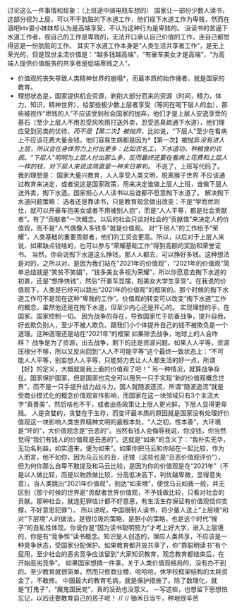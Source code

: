 讨论这么一件事情和现象：（上班途中骑电瓶车想的）
国家让一部份少数人读书，这部分视为上层，可以不干肮脏的下水道工作，他们视下水道工作为卑贱，然而在酒吧ktv耍小妹妹却认为是高端享受，不认为这种行为是卑贱的。
没读书的苦逼下水道工作者，视自己的工作是卑贱的，无法开口承认自己价值的工作，连自己都觉得这是一份肮脏的工作。
其实下水道工作本身是“人类生活共享者工作”，是无上荣光的，但是现世主流价值是：“越多钱越高端”，“有豪车美女才是高端”，“为高端人提供价值服务的共享者是低端卑贱之人”。
* 价值观的丧失导致人类精神世界的崩塌*，而最本质的始作俑者，就是国家的教育。
* 理想状态是，国家提供机会资源，剥削大部分而来的资源（时间，精力，体力，知识，精神世界），给那些极少数上层者享受（等同在喝下层人的血），那些被视作“卑贱的人”不应该受到社会国家的抛弃，他们才是上层人安逸享受的基石（至少上层人不用忍受风吹雨打送外卖，忍受恶臭疏通下水道），他们理应受到另类的优待，*而不是【第二次】被抛弃*，比如说，“下层人”至少在看病上不应该花费大量金钱，他们容易生病都是因为*【第一次】被抛弃*没有进入上层，所以会在身体劳力上付出更多：比如农名工，下水道功，种粮食的农民。“下层人”明明为上层人付出那么多，反而最终还要在看病上花费和上层人一样的钱，对下层人来说这简直是一种末日审判。*
不说了，上班写代码了。
我的理想是：
  国家大量兴教育，人人享受人类文明，脱离猴子世界
  不应该通过教育来决定，或者说这是国家政策，用来决定谁做上层人上班，谁做下层人送外卖，掏下水道。国家担心人人读书以后谁都不愿意掏下水道了。
  解决掏下水道问题策略：
  选者还是靠读书，只是教育观念做出改变：不是“学而优则仕，就可以开豪车抱美女或者不用被别人抱”，而是“人人平等，都是社会贡献者”。有了“贡献者”一次概念。以后的社会只谈对社会的“贡献值”来决定人的价值观，而不是“人气偶像人多钱多”就是价值观。
  对“下层人”的工作给予“荣耀”，人类基础的重要贡献者，他们的工资会更高。所以，以后对于上层人来说，如果缺点钱啥的，也可以参与“荣耀基础工作”得到高额的奖励和荣誉证书。
  当然，你会说掏下水道这么挣钱，那人人都去，可以挣好多钱。这种想法是对的，之所以对，是因为我们站在“2021年的价值观”，“2021年的价值观”简单总结就是“笑贫不笑娼”，“钱多美女多视为荣耀”，所以你愿意去掏下水道的初衷，还是“想挣快钱”，然后“开豪车显摆，抱美女大学生享受”。在我说的价值观下，人类是已经可以跳出“2021年的价值观”的框架的。那个时候的掏下水道工作可不是现在这种“卑贱的工作”。价值观的转变可以改变“掏下水道”工作的概念，虽然他还是在掏下水道，但至少内心还是开心的。
  实现理想的手，在国家。国家控制一切。
  因为战争的存在，导致国家忙于防备战争，提升自我，好去欺负别人，至少不被人欺负。跟我们小个体提升自己的钱不被欺负是一个道理。这种道理还是站在“2021年”的框架
  如果除去战争，地球上的人会咋样？
  战争是为了资源，出去战争，剩下的还是资源问题。如果人人平等，资源压根分不够，所以又反向回到“人人不可能平等”这个最终一致状态上：“不可能人人平等，别妄想人人平等，只能努力去让人人都生活的好一点，所谓【好】的定义，大概就是我上面的价值观了吧！”
  另一种情况，就算战争存在。国家保护国家，但是国家也完全可以用另一只手实现“新的价值观概念世界”，而不是一只手提升战力战斗力，国人就随波逐流，所谓“随波追流”就是受商业模式化的概念价值观宣传影响，而国家在这一块领域只有3个主流大字“真善美”，然后啥也不干，或者出些政策让上层人更光鲜，下层人显得更卑贱。
  人是贪婪的，贪婪在于生存，而变坏最本质的原因就是国家没有处理好价值观这一块影响人类世界精神文明的最根本处，“人之初，性本善”，大环境是“坏的”，大价值观念是“丑恶的”。当然有钱人会侮辱我说，你没钱，你当然觉得“我们有钱人的价值观是丑恶的”。这就是“如来”的含义了：“我朴实无华，无功名利益，如实道来，便为如来”。如果你把马云和你站在一起比较，作为人而言，他不如你，因为马云长的丑，还矮（这些也是“丑恶价值观评价”），但为何你那么自卑不敢提及和马云比较，是因为你的价值观是在“2021年”（不是以人做比较，而是以物质做比较，分高低决高下，判优越卑微，显得意失意）。当人类跳出“2021年价值观”，到达“如来境”，便觉马云如我一般，并无区别（那个时候的世界是“贡献者世界价值观，不予钱做比较，只看对社会的贡献。那种社会，就连犯罪估计都不好意思，有生活生存保证有价值观信仰支撑，不好意思犯罪”）。
  所以说呢，中国限制人读书，将少量人送上“上层境”和对“下层境”人的做法，是很垃圾的策略，是胆小的策略，也是这个时代“猴子”的自私性体现。你说你是“因为读书聪明努力”才考上好大学，进入上层境的，你是有“竞争性”读书概念。知识是人创造的，理应人类共享，不应该是一种竞争状态，受国家分配保护。如果教育都开放共享了，你“靠聪明读书”有个屁用，至少社会的恶劣竞争应该留到“大家知识教育，观念教育都结束后，在开始恶劣竞争”。
  如果国家想搞一件事，关于人类价值观格局的，没有办不到的。至少教育就很简单，然而只修商业楼，哈哈哈，休学校框架结构的太耗资金了，不敢修。
  中国最大的教育毛病，就是保护措施了。除了数理化，就是“打鬼子”，“魔鬼国民党”，真的没劲也没意义。
  --写这些，也想留下思想怕忘记，以后还要教育自己的孩子呢！
  //
  // 锄禾日当午，种地很辛苦

  
